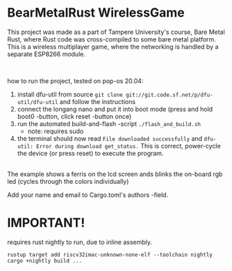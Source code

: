# BearMetalRust WirelessGame

This project was made as a part of Tampere University's course, Bare Metal Rust, where Rust code was cross-compiled to some bare metal platform. This is a wireless multiplayer game, where the networking is handled by a separate ESP8266 module. 

</br>

how to run the project, tested on pop-os 20.04: 
1. install dfu-util from source ```git clone git://git.code.sf.net/p/dfu-util/dfu-util``` and follow the instructions
2. connect the longang nano and put it into boot mode (press and hold boot0 -button, click reset -button once)
3. run the automated build-and-flash -script  ```./flash_and_build.sh```
	- note: requires sudo
4. the terminal should now read ```File downloaded successfully``` and ```dfu-util: Error during download get_status.``` This is correct, power-cycle the device (or press reset) to execute the program.

<br/> The example shows a ferris on the lcd screen ands blinks the on-board rgb led (cycles through the colors individually)<br/>

Add your name and email to Cargo.toml's authors -field. <br/>


# IMPORTANT!

requires rust nightly to run, due to inline assembly. <br/>

```
rustup target add riscv32imac-unknown-none-elf --toolchain nightly
cargo +nightly build ...
```

